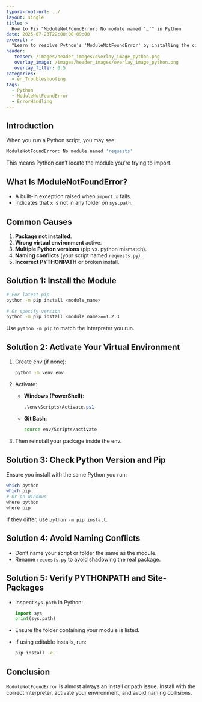 ```yaml
---
typora-root-url: ../
layout: single
title: >
  How to Fix "ModuleNotFoundError: No module named '…'" in Python
date: 2025-07-23T22:00:00+09:00
excerpt: >
  "Learn to resolve Python's 'ModuleNotFoundError' by installing the correct package, activating the right environment, and checking your import paths.
header:
   teaser: /images/header_images/overlay_image_python.png
   overlay_image: /images/header_images/overlay_image_python.png
   overlay_filter: 0.5
categories:
  - en_Troubleshooting
tags:
  - Python
  - ModuleNotFoundError
  - ErrorHandling
---
```


## Introduction

When you run a Python script, you may see:

```bash
ModuleNotFoundError: No module named 'requests'
```

This means Python can’t locate the module you’re trying to import.

## What Is ModuleNotFoundError?

* A built-in exception raised when `import x` fails.
* Indicates that `x` is not in any folder on `sys.path`.

## Common Causes

1. **Package not installed**.
2. **Wrong virtual environment** active.
3. **Multiple Python versions** (pip vs. python mismatch).
4. **Naming conflicts** (your script named `requests.py`).
5. **Incorrect PYTHONPATH** or broken install.

## Solution 1: Install the Module

```bash
# For latest pip
python -m pip install <module_name>

# Or specify version
python -m pip install <module_name>==1.2.3
```

Use `python -m pip` to match the interpreter you run.

## Solution 2: Activate Your Virtual Environment

1. Create env (if none):

   ```bash
   python -m venv env
   ```
2. Activate:

   * **Windows (PowerShell)**:

     ```powershell
     .\env\Scripts\Activate.ps1
     ```
   * **Git Bash**:

     ```bash
     source env/Scripts/activate
     ```
3. Then reinstall your package inside the env.

## Solution 3: Check Python Version and Pip

Ensure you install with the same Python you run:

```bash
which python
which pip
# Or on Windows
where python
where pip
```

If they differ, use `python -m pip install`.

## Solution 4: Avoid Naming Conflicts

* Don’t name your script or folder the same as the module.
* Rename `requests.py` to avoid shadowing the real package.

## Solution 5: Verify PYTHONPATH and Site-Packages

* Inspect `sys.path` in Python:

  ```python
  import sys
  print(sys.path)
  ```
* Ensure the folder containing your module is listed.
* If using editable installs, run:

  ```bash
  pip install -e .
  ```

## Conclusion

`ModuleNotFoundError` is almost always an install or path issue.
Install with the correct interpreter, activate your environment, and avoid naming collisions.

